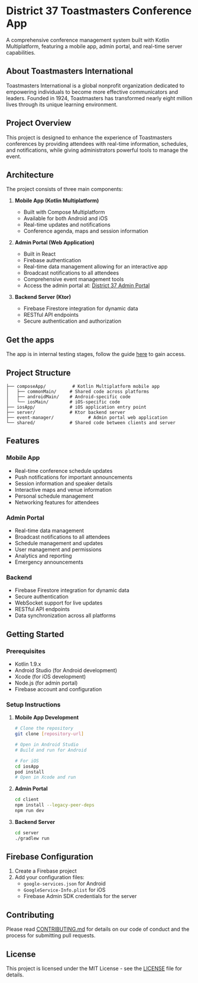 # District 37 Toastmasters Conference App

A comprehensive conference management system built with Kotlin Multiplatform, featuring a mobile app, admin portal, and real-time server capabilities.

## About Toastmasters International

Toastmasters International is a global nonprofit organization dedicated to empowering individuals to become more effective communicators and leaders. Founded in 1924, Toastmasters has transformed nearly eight million lives through its unique learning environment.

## Project Overview

This project is designed to enhance the experience of Toastmasters conferences by providing attendees with real-time information, schedules, and notifications, while giving administrators powerful tools to manage the event.

## Architecture

The project consists of three main components:

1. **Mobile App (Kotlin Multiplatform)**
   - Built with Compose Multiplatform
   - Available for both Android and iOS
   - Real-time updates and notifications
   - Conference agenda, maps and session information

2. **Admin Portal (Web Application)**
   - Built in React
   - Firebase authentication
   - Real-time data management allowing for an interactive app
   - Broadcast notifications to all attendees
   - Comprehensive event management tools
   - Access the admin portal at: [District 37 Admin Portal](https://pocketpowered.github.io/district37tm/)

3. **Backend Server (Ktor)**
   - Firebase Firestore integration for dynamic data
   - RESTful API endpoints
   - Secure authentication and authorization


## Get the apps

The app is in internal testing stages, follow the guide [here](https://docs.google.com/document/d/1taTai4nhkGwwaH9xMal5vetnlXpHap1l5n4b4lfemkk/edit?tab=t.0#heading=h.d5k3dqe9oty8) to gain access.

## Project Structure

```
├── composeApp/          # Kotlin Multiplatform mobile app
│   ├── commonMain/     # Shared code across platforms
│   ├── androidMain/    # Android-specific code
│   └── iosMain/        # iOS-specific code
├── iosApp/             # iOS application entry point
├── server/             # Ktor backend server
├── event-manager/             # Admin portal web application
└── shared/             # Shared code between clients and server
```

## Features

### Mobile App
- Real-time conference schedule updates
- Push notifications for important announcements
- Session information and speaker details
- Interactive maps and venue information
- Personal schedule management
- Networking features for attendees

### Admin Portal
- Real-time data management
- Broadcast notifications to all attendees
- Schedule management and updates
- User management and permissions
- Analytics and reporting
- Emergency announcements

### Backend
- Firebase Firestore integration for dynamic data
- Secure authentication
- WebSocket support for live updates
- RESTful API endpoints
- Data synchronization across all platforms

## Getting Started

### Prerequisites
- Kotlin 1.9.x
- Android Studio (for Android development)
- Xcode (for iOS development)
- Node.js (for admin portal)
- Firebase account and configuration

### Setup Instructions

1. **Mobile App Development**
   ```bash
   # Clone the repository
   git clone [repository-url]
   
   # Open in Android Studio
   # Build and run for Android
   
   # For iOS
   cd iosApp
   pod install
   # Open in Xcode and run
   ```

2. **Admin Portal**
   ```bash
   cd client
   npm install --legacy-peer-deps
   npm run dev
   ```

3. **Backend Server**
   ```bash
   cd server
   ./gradlew run
   ```

## Firebase Configuration

1. Create a Firebase project
2. Add your configuration files:
   - `google-services.json` for Android
   - `GoogleService-Info.plist` for iOS
   - Firebase Admin SDK credentials for the server

## Contributing

Please read [CONTRIBUTING.md](CONTRIBUTING.md) for details on our code of conduct and the process for submitting pull requests.

## License

This project is licensed under the MIT License - see the [LICENSE](LICENSE) file for details.
